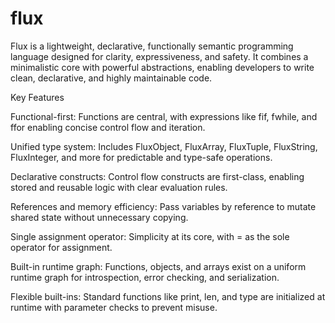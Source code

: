 # flux
Flux is a lightweight, declarative, functionally semantic programming language designed for clarity, expressiveness, and safety. It combines a minimalistic core with powerful abstractions, enabling developers to write clean, declarative, and highly maintainable code.

Key Features

Functional-first: Functions are central, with expressions like fif, fwhile, and ffor enabling concise control flow and iteration.

Unified type system: Includes FluxObject, FluxArray, FluxTuple, FluxString, FluxInteger, and more for predictable and type-safe operations.

Declarative constructs: Control flow constructs are first-class, enabling stored and reusable logic with clear evaluation rules.

References and memory efficiency: Pass variables by reference to mutate shared state without unnecessary copying.

Single assignment operator: Simplicity at its core, with = as the sole operator for assignment.

Built-in runtime graph: Functions, objects, and arrays exist on a uniform runtime graph for introspection, error checking, and serialization.

Flexible built-ins: Standard functions like print, len, and type are initialized at runtime with parameter checks to prevent misuse.
